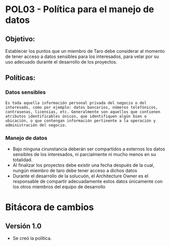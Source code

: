 # POL03 - Política para el manejo de datos

## Objetivo:
<p>Establecer los puntos que un miembro de Taro debe considerar al momento de tener acceso a datos sensibles para los interesados, para velar por su uso adecuado durante el desarrollo de los proyectos.</p>

## Políticas:

### Datos sensibles
    Es toda aquella información personal privada del negocio o del interesado, como por ejemplo: datos bancarios, números telefónicos, contrasenas, licensias, etc. Generalmente son aquellos que contienen atributos identificables únicos, que identifiquen algún bien o ubicación, o que contengan información pertinente a la operación y administración del negocio.

### Manejo de datos
- Bajo ninguna cirunstancia deberán ser compartidos a externos los datos sensibles de los interesados, ni parcialmente ni mucho menos en su totalidad.
- Al finalizar los proyectos debe existir una fecha después de la cual, nungún miembro de taro debe tener acceso a dichos datos
- Durante el desarrollo de la solucuón, el Architecture Owner es el responsable de compartir adecuadamente estos datos únicamente con los otros miembros del equipo de desarrollo

# Bitácora de cambios

## Versión 1.0
  - Se creó la política.
